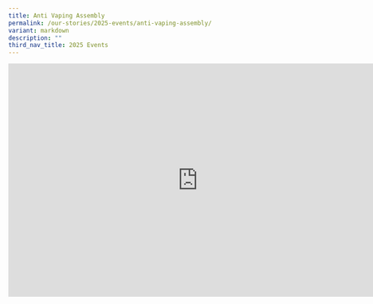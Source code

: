 ```yaml
---
title: Anti Vaping Assembly
permalink: /our-stories/2025-events/anti-vaping-assembly/
variant: markdown
description: ""
third_nav_title: 2025 Events
---
```

<iframe allowfullscreen="true" height="469" width="760" frameborder="0" src="https://docs.google.com/presentation/d/e/2PACX-1vQEfKNC51tQ8hm1D9em-mgXTMEzv0UkIEbWl4ZIenCHM31chBj7JemQvQPRpnv9ZMQ59y6Fa8hKBoEy/pubembed?start=true&amp;loop=true&amp;delayms=3000"></iframe>